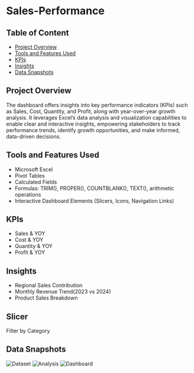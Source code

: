 # Sales-Performance

## Table of Content
- [Project Overview](#project-overview)
- [Tools and Features Used](#tools-and-Features-used)
- [KPIs](#kpis)  
- [Insights](#insights)
- [Data Snapshots](#data-snapshots)

## Project Overview
The dashboard offers insights into key performance indicators (KPIs) such as Sales, Cost, Quantity, and Profit, along with year-over-year growth analysis.
It leverages Excel’s data analysis and visualization capabilities to enable clear and interactive insights, empowering stakeholders to track performance trends, identify growth opportunities, and make informed, data-driven decisions.

## Tools and Features Used
- Microsoft Excel
- Pivot Tables
- Calculated Fields
- Formulas: TRIM(), PROPER(), COUNTBLANK(), TEXT(), arithmetic operations
- Interactive Dashboard Elements (Slicers, Icons, Navigation Links)

## KPIs
- Sales & YOY
- Cost & YOY
- Quantity & YOY
- Profit & YOY
  
## Insights
- Regional Sales Contribution
- Monthly Revenue Trend(2023 vs 2024)
- Product Sales Breakdown

  
## Slicer
Filter by Category

## Data Snapshots
![Dataset]()
![Analysis]()
![Dashboard]()
